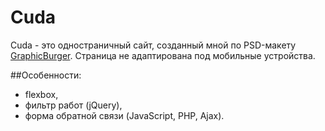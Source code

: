 # Cuda
Cuda - это одностраничный сайт, созданный мной по PSD-макету [GraphicBurger](https://graphicburger.com/cuda-single-page-portfolio-template/). 
Страница не адаптирована под мобильные устройства.

##Особенности:
* flexbox,
* фильтр работ (jQuery),
* форма обратной связи (JavaScript, PHP, Ajax).
